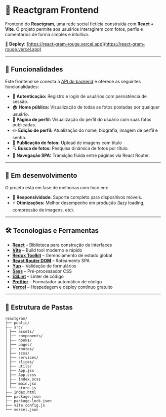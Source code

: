 # 📸 Reactgram Frontend

Frontend do **Reactgram**, uma rede social fictícia construída com **React + Vite**. O projeto permite aos usuários interagirem com fotos, perfis e comentários de forma simples e intuitiva.

🔗 **Deploy:** [https://react-gram-rouge.vercel.app](https://react-gram-rouge.vercel.app)

---

## 🧠 Funcionalidades

Este frontend se conecta à [API do backend](https://github.com/Vinicius-b-oliveira/ReactGram_Backend) e oferece as seguintes funcionalidades:

- 🔐 **Autenticação:** Registro e login de usuários com persistência de sessão.
- 🏠 **Home pública:** Visualização de todas as fotos postadas por qualquer usuário.
- 👤 **Página de perfil:** Visualização do perfil do usuário com suas fotos publicadas.
- ✏️ **Edição de perfil:** Atualização do nome, biografia, imagem de perfil e senha.
- 📸 **Publicação de fotos:** Upload de imagens com título
- 🔍 **Busca de fotos:** Pesquisa dinâmica de fotos por título.
- 🧭 **Navegação SPA:** Transição fluida entre páginas via React Router.

---

## 🚧 Em desenvolvimento

O projeto está em fase de melhorias com foco em:

- 📱 **Responsividade:** Suporte completo para dispositivos móveis.
- ⚡ **Otimizações:** Melhor desempenho em produção (lazy loading, compressão de imagens, etc).

---

## 🛠️ Tecnologias e Ferramentas

- **[React](https://reactjs.org/)** – Biblioteca para construção de interfaces
- **[Vite](https://vitejs.dev/)** – Build tool moderno e rápido
- **[Redux Toolkit](https://redux-toolkit.js.org/)** – Gerenciamento de estado global
- **[React Router DOM](https://reactrouter.com/)** – Roteamento SPA
- **[Yup](https://github.com/jquense/yup)** – Validação de formulários
- **[Sass](https://sass-lang.com/)** – Pré-processador CSS
- **[ESLint](https://eslint.org/)** – Linter de código
- **[Prettier](https://prettier.io/)** – Formatador automático de código
- **[Vercel](https://vercel.com/)** – Hospedagem e deploy contínuo gratuito

---

## 📁 Estrutura de Pastas

```
reactgram/
├── public/
├── src/
│ ├── assets/
│ ├── components/
│ ├── hooks/
│ ├── pages/
│ ├── routes/
│ ├── scss/
│ ├── services/
│ ├── slices/
│ ├── utils/
│ ├── App.jsx
│ ├── App.scss
│ ├── index.scss
│ ├── main.jsx
│ └── store.js
├── index.html
├── package.json
├── package-lock.json
├── vite.config.js
└── vercel.json
```

